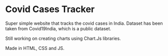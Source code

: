 # Covid Cases Tracker

Super simple website that tracks the covid cases in India.
Dataset has been taken from Covid19India, which is a public dataset.

Still working on creating charts using Chart.Js libraries.

Made in HTML, CSS and JS.
